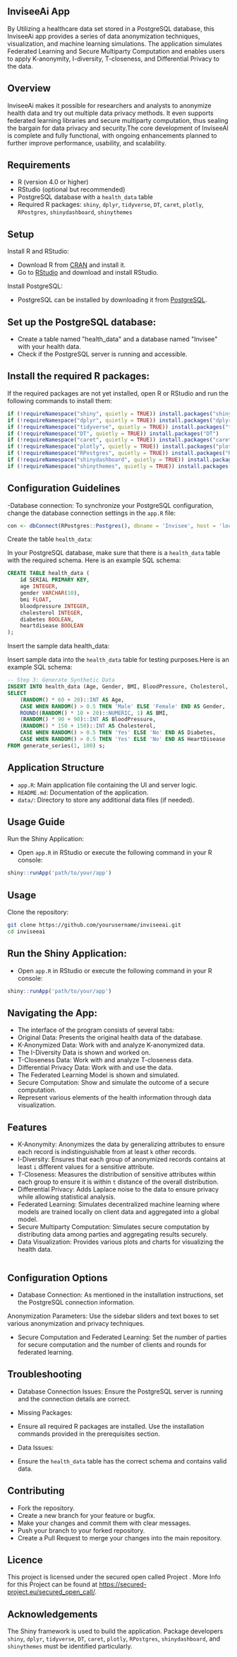 ## InviseeAi App

By Utilizing a healthcare data set stored in a PostgreSQL database, this InviseeAi app provides a series of data anonymization techniques, visualization, and machine learning simulations. The application simulates Federated Learning and Secure Multiparty Computation and enables users to apply K-anonymity, I-diversity, T-closeness, and Differential Privacy to the data.

## Overview 

InviseeAi makes it possible for researchers and analysts to anonymize health data and try out multiple data privacy methods. It even supports federated learning libraries and secure multiparty computation, thus sealing the bargain for data privacy and security.The core development of InviseeAI is complete and fully functional, with ongoing enhancements planned to further improve performance, usability, and scalability.




## Requirements

- R (version 4.0 or higher)
- RStudio (optional but recommended)
- PostgreSQL database with a `health_data` table
- Required R packages: `shiny`, `dplyr`, `tidyverse`, `DT`, `caret`, `plotly`, `RPostgres`, `shinydashboard`, `shinythemes`



## Setup

Install R and RStudio:
- Download R from [CRAN](https://cran.r-project.org/) and install it.
- Go to [RStudio](https://www.rstudio.com/products/rstudio/download/) and download and install RStudio.

Install PostgreSQL:
- PostgreSQL can be installed by downloading it from [PostgreSQL](https://www.postgresql.org/download/).


## Set up the PostgreSQL database:
- Create a table named "health_data" and a database named "Invisee" with your health data.
- Check if the PostgreSQL server is running and accessible.
   
## Install the required R packages:

If the required packages are not yet installed, open R or RStudio and run the following commands to install them:

   ```R
   if (!requireNamespace("shiny", quietly = TRUE)) install.packages("shiny")
   if (!requireNamespace("dplyr", quietly = TRUE)) install.packages("dplyr")
   if (!requireNamespace("tidyverse", quietly = TRUE)) install.packages("tidyverse")
   if (!requireNamespace("DT", quietly = TRUE)) install.packages("DT")
   if (!requireNamespace("caret", quietly = TRUE)) install.packages("caret")
   if (!requireNamespace("plotly", quietly = TRUE)) install.packages("plotly")
   if (!requireNamespace("RPostgres", quietly = TRUE)) install.packages("RPostgres")
   if (!requireNamespace("shinydashboard", quietly = TRUE)) install.packages("shinydashboard")
   if (!requireNamespace("shinythemes", quietly = TRUE)) install.packages("shinythemes")
   ```
   
## Configuration Guidelines

-Database connection:
  To synchronize your PostgreSQL configuration, change the database connection settings in the `app.R` file:
```R
con <- dbConnect(RPostgres::Postgres(), dbname = 'Invisee', host = 'localhost', port = 5433, user = 'postgres', password = '12345')
```   

Create the table `health_data`:


In your PostgreSQL database, make sure that there is a `health_data` table with the required schema. Here is an example SQL schema:

   ```sql
   CREATE TABLE health_data (
       id SERIAL PRIMARY KEY,
       age INTEGER,
       gender VARCHAR(10),
       bmi FLOAT,
       bloodpressure INTEGER,
       cholesterol INTEGER,
       diabetes BOOLEAN,
       heartdisease BOOLEAN
   );
   ```
Insert the sample data health_data:

Insert sample data into the `health_data` table for testing purposes.Here is an example SQL schema:

```sql
-- Step 3: Generate Synthetic Data
INSERT INTO health_data (Age, Gender, BMI, BloodPressure, Cholesterol, Diabetes, HeartDisease)
SELECT
    (RANDOM() * 60 + 20)::INT AS Age,
    CASE WHEN RANDOM() > 0.5 THEN 'Male' ELSE 'Female' END AS Gender,
    ROUND((RANDOM() * 10 + 20)::NUMERIC, 1) AS BMI,
    (RANDOM() * 90 + 90)::INT AS BloodPressure,
    (RANDOM() * 150 + 150)::INT AS Cholesterol,
    CASE WHEN RANDOM() > 0.5 THEN 'Yes' ELSE 'No' END AS Diabetes,
    CASE WHEN RANDOM() > 0.5 THEN 'Yes' ELSE 'No' END AS HeartDisease
FROM generate_series(1, 100) s;
   ```
## Application Structure

- `app.R`: Main application file containing the UI and server logic.
- `README.md`: Documentation of the application.
- `data/`: Directory to store any additional data files (if needed).

## Usage Guide

Run the Shiny Application:
- Open `app.R` in RStudio or execute the following command in your R console:

```R
shiny::runApp('path/to/your/app')
```
## Usage

Clone the repository:
```bash
git clone https://github.com/yourusername/inviseeai.git
cd inviseeai
```
## Run the Shiny Application:
- Open `app.R` in RStudio or execute the following command in your R console:
```R
shiny::runApp('path/to/your/app')
   ```
## Navigating the App:

- The interface of the program consists of several tabs:
- Original Data: Presents the original health data of the database.
- K-Anonymized Data: Work with and analyze K-anonymized data.
- The I-Diversity Data is shown and worked on.
- T-Closeness Data: Work with and analyze T-closeness data.
- Differential Privacy Data: Work with and use the data.
- The Federated Learning Model is shown and simulated.
- Secure Computation: Show and simulate the outcome of a secure computation.
- Represent various elements of the health information through data visualization.

## Features

- K-Anonymity: Anonymizes the data by generalizing attributes to ensure each record is indistinguishable from at least `k` other records.
- I-Diversity: Ensures that each group of anonymized records contains at least `i` different values for a sensitive attribute.
- T-Closeness: Measures the distribution of sensitive attributes within each group to ensure it is within `t` distance of the overall distribution.
- Differential Privacy: Adds Laplace noise to the data to ensure privacy while allowing statistical analysis.
- Federated Learning: Simulates decentralized machine learning where models are trained locally on client data and aggregated into a global model.
- Secure Multiparty Computation: Simulates secure computation by distributing data among parties and aggregating results securely.
- Data Visualization: Provides various plots and charts for visualizing the health data.
```{r}
```

## Configuration Options

- Database Connection: As mentioned in the installation instructions, set the PostgreSQL connection information.

Anonymization Parameters: Use the sidebar sliders and text boxes to set various anonymization and privacy techniques.

- Secure Computation and Federated Learning: Set the number of parties for secure computation and the number of clients and rounds for federated learning.

## Troubleshooting

- Database Connection Issues:
  Ensure the PostgreSQL server is running and the connection details are correct.

- Missing Packages:
- Ensure all required R packages are installed. Use the installation commands provided in the prerequisites section.

- Data Issues:
- Ensure the `health_data` table has the correct schema and contains valid data.

## Contributing

- Fork the repository.
- Create a new branch for your feature or bugfix.
- Make your changes and commit them with clear messages.
- Push your branch to your forked repository.
- Create a Pull Request to merge your changes into the main repository.


## Licence

This project is licensed under the secured open called Project . More Info for this Project can be found at https://secured-project.eu/secured_open_call/.

## Acknowledgements

The Shiny framework is used to build the application. Package developers `shiny`, `dplyr`, `tidyverse`, `DT`, `caret`, `plotly`, `RPostgres`, `shinydashboard`, and `shinythemes` must be identified particularly.

